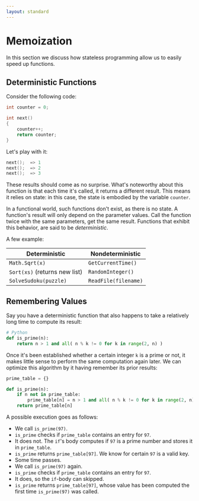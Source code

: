 ```yaml
---
layout: standard
---
```

# Memoization

In this section we discuss how stateless programming
allow us to easily speed up functions.

## Deterministic Functions

Consider the following code:

```c
int counter = 0;

int next()
{
    counter++;
    return counter;
}
```

Let's play with it:

```c
next();  => 1
next();  => 2
next();  => 3
```

These results should come as no surprise.
What's noteworthy about this function
is that each time it's called, it returns
a different result. This means
it relies on state: in this case, the state
is embodied by the variable `counter`.

In a functional world, such functions don't exist,
as there is no state. A function's result
will only depend on the parameter values.
Call the function twice with the same parameters,
get the same result.
Functions that exhibit this behavior,
are said to be *deterministic*.

A few example:

|Deterministic|Nondeterministic|
|-|-|
| `Math.Sqrt(x)` | `GetCurrentTime()` |
| `Sort(xs)` (returns new list) | `RandomInteger()` |
| `SolveSudoku(puzzle)` | `ReadFile(filename)`

## Remembering Values

Say you have a deterministic function that also
happens to take a relatively long time to compute its result:

```python
# Python
def is_prime(n):
    return n > 1 and all( n % k != 0 for k in range(2, n) )
```

Once it's been established whether a certain
integer `k` is a prime or not, it makes
little sense to perform the same computation again
later. We can optimize this algorithm by it
having remember its prior results:

```python
prime_table = {}

def is_prime(n):
    if n not in prime_table:
        prime_table[n] = n > 1 and all( n % k != 0 for k in range(2, n) )
    return prime_table[n]
```

A possible execution goes as follows:

* We call `is_prime(97)`.
* `is_prime` checks if `prime_table` contains an entry for `97`.
* It does not. The `if`'s body computes if `97` is a prime number and stores it in `prime_table`.
* `is_prime` returns `prime_table[97]`. We know for certain `97` is a valid key.
* Some time passes.
* We call `is_prime(97)` again.
* `is_prime` checks if `prime_table` contains an entry for `97`.
* It does, so the `if`-body can skipped.
* `is_prime` returns `prime_table[97]`, whose value has been computed the first time `is_prime(97)` was called.

